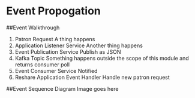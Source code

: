 
# Event Propogation

##Event Walkthrough
1. Patron Request
		A thing happens
2. Application Listener Service
		Another thing happens
3. Event Publication Service
		Publish as JSON
4. Kafka Topic
		Something happens outside the scope of this module and returns consumer poll
5. Event Consumer Service
		Notified
6. Reshare Application Event Handler
		Handle new patron request

##Event Sequence Diagram
Image goes here